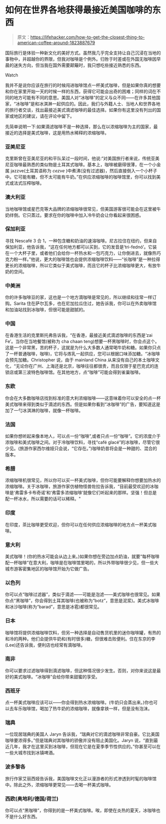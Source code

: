 # 如何在世界各地获得最接近美国咖啡的东西

> 原文：<https://lifehacker.com/how-to-get-the-closest-thing-to-american-coffee-around-1823887679>

国际旅行是体验一种新文化的美好方式。虽然我几乎完全支持让自己沉浸在当地的事物中，并超越你的界限，但我对咖啡是个例外。归咎于时差或在外国无咖啡因早晨的迷失方向，但当我在国外需要颠簸时，我只想吃些接近熟悉的东西。

Watch

我并不是说你应该在旅行的时候闯进咖啡馆点一杯美式咖啡，但是如果你真的想要和你在家里开始一天的时候一样的东西，获得它可能会出奇的困难；同样的词在不同的地方可能有不同的意思。美国人对“冰咖啡”的定义与众不同——在许多其他国家，“冰咖啡”是和冰淇淋一起供应的。因此，我们与外籍人士、当地人和世界各地的旅行者交谈，找出最接近美式滴滤咖啡的最佳选择。如果你有这里没有列出的国家或地区的建议，请在评论中留下。

先简单说明一下:如果滴滤咖啡不是一种选择，那么在以浓缩咖啡为主的国家，最接近的选择是美式咖啡，这是用热水稀释的浓缩咖啡。

### **亚美尼亚**

克里斯曾在亚美尼亚的和平队呆过一段时间，他说:“对美国旅行者来说，传统亚美尼亚咖啡最熟悉的类似物是土耳其式咖啡。基本上，咖啡被磨得很薄，在一个小金属 jazzve(土耳其语称为 *cezve* )中煮沸(没有过滤器)，然后直接倒入一个小杯子中。它可能有糖，但不太可能有牛奶。”在供应浓缩咖啡的咖啡馆里，你可以找到美式或法式压榨咖啡。

### 澳大利亚

当地咖啡馆或星巴克等大品牌的浓缩咖啡很常见，但美国游客很可能会在这里被牛奶绊倒。它只蒸过。要求在你的咖啡中加入冷牛奶会让你看起来很困惑。

### **保加利亚**

寻找 Nescafé 3 合 1，一种包含糖和奶油的速溶咖啡。尼古拉住在纽约，但来自保加利亚，他告诉我，“这在任何地方都可以买到，它的发音是‘tri-fednó’。它装在一个大杯子里，或者他们会给你一杯热水和一包巧克力，让你倒进去，就像热巧克力粉一样。”他说，更大的咖啡馆也会提供浓缩咖啡饮料——“长咖啡”是一种拉得更长的浓缩咖啡，所以它类似于美式咖啡，而且它的杯子比浓缩咖啡更大，有放牛奶的空间。

### **中美洲**

你的许多咖啡豆的家，这也是一个地方滴咖啡是常见的，所以继续和往常一样订购。Sarita 住在萨尔瓦多，也在尼加拉瓜住过，她告诉我，你可以在外卖咖啡馆和加油站找到冰咖啡，但很可能是甜腻的。

### **中国**

在香港生活的克里斯托弗告诉我，“在香港，最接近美式滴滤咖啡的东西是‘zai Fe’。当你在当地餐馆(被称为 cha chaan teng)想要一杯黑咖啡时，你会点这个。这是一个非常黑，苦的杯子，这就是为什么大多数人通常喝牛奶和糖。如果你只点了一杯普通咖啡，咖啡)，它将与炼乳一起供应，您可以根据口味添加糖。“冰咖啡会预先加糖。Christopher 说，由于 mainland China 从来没有自己的本土咖啡文化，“无论你在广州、上海还是北京，咖啡往往都很贵，而且仅限于星巴克式的连锁店或第三波特色咖啡馆。在其他地方，点“咖啡”可能会得到雀巢咖啡。

### **东欧**

你会在大多数咖啡店找到标准的意大利浓缩咖啡——这意味着你可以安全的点一杯美式咖啡来得到类似于滴滤的东西。但是如果你看到“冰咖啡”的广告，要知道这是加了一勺冰淇淋的咖啡，就像一杯咖啡。

### **法国**

如果你想听起来像本地人，可以点一份“咖啡”,或者只点一份“咖啡”。它的浓度介于浓咖啡和美式咖啡之间。对于冷咖啡饮料，寻找“café glacé”的冰咖啡，尽管它很少见。(旅游作家西尔维娅只会说，“它存在。”)咖啡奶昔将会是一种甜的、混合的版本。

### **希腊**

浓缩咖啡机很常见，所以你可以买一杯美式咖啡，但你可能要解释你想要加热水的浓缩咖啡。关于冰咖啡，旅游作家仿植物怪兽佐拉告诉我，“目前最受欢迎的冰咖啡是‘弗雷多卡布奇诺’和‘弗雷多浓缩咖啡’就像它们听起来的那样。坚强！但总是配一杯冰水，所以需要的话可以稀释。"

### **印度**

在印度，茶比咖啡更受欢迎，但你可以在任何供应浓缩咖啡的地方点一杯美式咖啡。

### **意大利**

美式咖啡！(你的热水可能会从边上来。)如果你想在旁边加点奶油，就要“每杯咖啡配一杯咖啡”在意大利，咖啡是在咖啡馆里喝的，所以外带咖啡很少见，但一些大城市游客密集地区的咖啡馆开始为它做广告。

### 以色列

你可以点“咖啡过滤器”，类似于滴滤——可能是泡滤——美式咖啡也很常见。如果你点“黑咖啡”，你会得到土耳其咖啡(也被称为“botz”，意思是泥浆)。美式冰咖啡和冰沙咖啡(称为“barad”，意思是冰雹)都很常见。

### **日本**

咖啡馆将提供浓缩咖啡饮料，但另一种选择是自动售货机里的迷你咖啡罐，有热的和冷的两种。他们会提供牛奶和(有时很多)糖，但很难击败便利。住在东京的李(Lee)还告诉我，便利店也经常有滴咖啡。

### **南非**

你可以要求过滤咖啡得到滴滤咖啡，但这种情况很少发生。否则，对你来说这是最好的美式咖啡。“冰咖啡”会给你带来甜蜜的享受。

### **西班牙**

点一杯美式咖啡应该可以——你会得到热水浓缩咖啡。(牛奶只会蒸出来。)你也可以去车乐咖啡馆，喝加了热牛奶的浓缩咖啡，就像拿铁一样，但是没有泡沫。

### **瑞典**

一位现居瑞典的美国人 Jaryn 告诉我，“瑞典对它的滴滤咖啡非常自豪。它比美国咖啡要浓得多。”但是瑞典对其咖啡的骄傲并没有阻止美国化。Jaryn 说，“直到最近几年，我才在这里买到冰咖啡，但现在它是在夏季季节性供应的。”你甚至可以在一些大城市找到冰镇啤酒。

### **波多黎各**

旅行作家艾丽西娅告诉我，美国咖啡文化正以漫游者的形式渗透到时髦的咖啡馆中。除此之外，浓缩咖啡更常见——去喝一杯美式咖啡。

### **西欧(奥地利/德国/荷兰)**

你可以点“黑咖啡”，你得到的是一杯美式咖啡。唉，即使在炎热的夏天，冰咖啡也不是什么好东西。